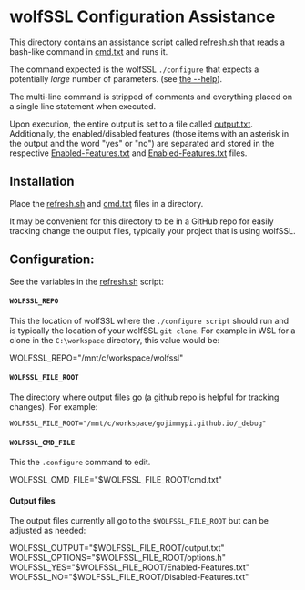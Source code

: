 # wolfSSL Configuration Assistance

This directory contains an assistance script called [refresh.sh](./refresh.sh) that reads a bash-like command in [cmd.txt](./cmd.txt) 
and runs it. 

The command expected is the wolfSSL `./configure` that expects a potentially _large_ number of parameters. (see [the --help](./help.txt)).

The multi-line command is stripped of comments and everything placed on a single line statement when executed.

Upon execution, the entire output is set to a file called [output.txt](./output.txt). Additionally, the enabled/disabled features (those items with an asterisk in the output and the word "yes" or "no") 
are separated and stored in the respective [Enabled-Features.txt](Enabled-Features.txt) and [Enabled-Features.txt](Enabled-Features.txt) files.

## Installation

Place the  [refresh.sh](./refresh.sh) and [cmd.txt](./cmd.txt) files in a directory. 

It may be convenient for this directory to be in a GitHub repo for easily tracking change the output files, typically your project that is using wolfSSL.

## Configuration:

See the variables in the [refresh.sh](./refresh.sh) script:


#### `WOLFSSL_REPO` 

This the location of wolfSSL where the `./configure script` should run and is typically the location of your wolfSSL `git clone`. 
For example in WSL for a clone in the `C:\workspace` directory, this value would be:

WOLFSSL_REPO="/mnt/c/workspace/wolfssl"

#### `WOLFSSL_FILE_ROOT`

The directory where output files go (a github repo is helpful for tracking changes). For example:

`WOLFSSL_FILE_ROOT="/mnt/c/workspace/gojimmypi.github.io/_debug"`


#### `WOLFSSL_CMD_FILE`

This the `.configure` command to edit.

WOLFSSL_CMD_FILE="$WOLFSSL_FILE_ROOT/cmd.txt"

#### Output files

The output files currently all go to the `$WOLFSSL_FILE_ROOT` but can be adjusted as needed:

WOLFSSL_OUTPUT="$WOLFSSL_FILE_ROOT/output.txt"
WOLFSSL_OPTIONS="$WOLFSSL_FILE_ROOT/options.h"
WOLFSSL_YES="$WOLFSSL_FILE_ROOT/Enabled-Features.txt"
WOLFSSL_NO="$WOLFSSL_FILE_ROOT/Disabled-Features.txt"
